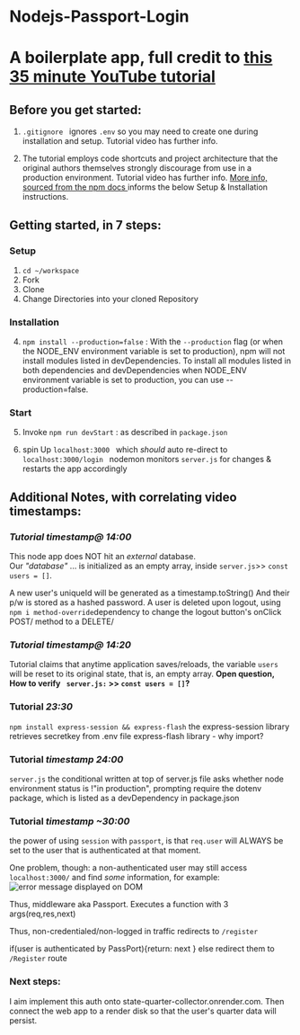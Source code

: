 # Nodejs-Passport-Login 
# A boilerplate app, full credit to [this 35 minute YouTube tutorial](https://youtu.be/-RCnNyD0L-s)

## Before you get started:
1.  `.gitignore ` ignores `.env` so you may need to create one during installation and setup.  Tutorial video has further info.

1.  The tutorial employs code shortcuts and project architecture that the original authors themselves strongly discourage from use in a production environment.  Tutorial video has further info.  [More info, sourced from the npm docs ](https://docs.npmjs.com/cli/v8/commands/npm-install) informs the below Setup & Installation instructions.

## Getting started, in 7 steps: 

### Setup 

1.  `cd ~/workspace`
1. Fork 
2. Clone 
3. Change Directories into your cloned Repository 

### Installation 
4. ```npm install --production=false``` :  With the ```--production``` flag (or when the NODE_ENV environment variable is set to production), npm will not install modules listed in devDependencies. To install all modules listed in both dependencies and devDependencies when NODE_ENV environment variable is set to production, you can use --production=false.

### Start 
5. Invoke  ```npm run devStart``` :  as described in `package.json` 

6. spin Up ```localhost:3000 ``` which *should* auto re-direct to ```localhost:3000/login ```
nodemon monitors `server.js` for changes & restarts the app accordingly



## Additional Notes, with correlating video timestamps: 

### *Tutorial timestamp@ 14:00* 
This node app does NOT hit an *external* database.  
Our *"database"* ... is initialized as an empty array, inside `server.js`>> `const users = []`. 


A new user's uniqueId will be generated as a timestamp.toString()
And their p/w is stored as a hashed password. 
A user is deleted upon logout, using ```npm i method-override```dependency to change the logout button's onClick POST/ method to a DELETE/

### *Tutorial timestamp@ 14:20*
Tutorial claims that anytime application saves/reloads, the variable `users` will be reset to its original state, that is, an empty array.
**Open question, How to verify ``` server.js:``` >>  ```const users = []```?**

### Tutorial *23:30*
 ```npm install express-session && express-flash```
the express-session library retrieves secretkey from .env file
express-flash library - why import?

### Tutorial *timestamp 24:00*
`server.js`
the conditional written at top of server.js file asks whether node environment status is !"in production",
prompting require the dotenv package, which is listed as a devDependency in package.json
### Tutorial *timestamp ~30:00*
the power of using `session` with `passport`, is that `req.user` will ALWAYS be set to the user that is authenticated at that moment.

One problem, though: a non-authenticated user may still access  `localhost:3000/` and find *some* information, for example:
![error message displayed on DOM](view_NonCredentialedUser.png)

Thus, middleware aka Passport.  Executes a function with 3 args(req,res,next)

Thus, non-credentialed/non-logged in traffic redirects to `/register` 

if(user is authenticated by PassPort){return: next }
else redirect them to `/Register` route



### Next steps: 

I aim implement this auth onto state-quarter-collector.onrender.com.  Then connect the web app to a render disk so that the user's quarter data will persist.  
